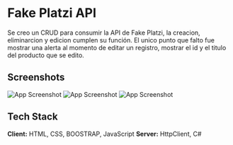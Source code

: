 
# Fake Platzi API

Se creo un CRUD para consumir la API de Fake Platzi, la creacion, eliminarcion y edicion cumplen su función. El unico punto que falto fue mostrar una alerta al momento de editar un registro, mostrar el id y el titulo del producto que se edito. 

## Screenshots

![App Screenshot](https://via.placeholder.com/468x300?text=App+Screenshot+Here)
![App Screenshot](https://via.placeholder.com/468x300?text=App+Screenshot+Here)
![App Screenshot](https://via.placeholder.com/468x300?text=App+Screenshot+Here)


## Tech Stack

**Client:** HTML, CSS, BOOSTRAP, JavaScript
**Server:** HttpClient, C#

